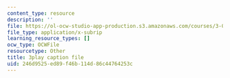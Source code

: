 ```yaml
---
content_type: resource
description: ''
file: https://ol-ocw-studio-app-production.s3.amazonaws.com/courses/3-091sc-introduction-to-solid-state-chemistry-fall-2010/246d9525ed89f46b114d86c44764253c_iRh3Kpgg0Uc.srt
file_type: application/x-subrip
learning_resource_types: []
ocw_type: OCWFile
resourcetype: Other
title: 3play caption file
uid: 246d9525-ed89-f46b-114d-86c44764253c
---
```


